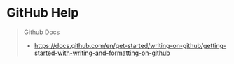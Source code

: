 # GitHub Help
        
> Github Docs
>* https://docs.github.com/en/get-started/writing-on-github/getting-started-with-writing-and-formatting-on-github 
>

